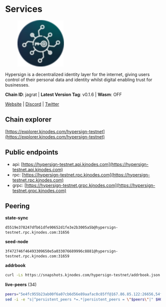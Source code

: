 # Services

<figure><img src="https://raw.githubusercontent.com/kj89/cosmos-images/main/logos/hypersign.png" width="150" alt=""><figcaption></figcaption></figure>

Hypersign is a decentralized identity layer for the internet, giving  users control of their personal data and identity whilst digital  enabling trust for businesses.

**Chain ID**: jagrat | **Latest Version Tag**: v0.1.6 | **Wasm**: OFF

[Website](https://hypersign.id) | [Discord](https://discord.gg/DmuUjMrHVw) | [Twitter](https://twitter.com/hypersignchain)




## Chain explorer
[https://explorer.kjnodes.com/hypersign-testnet](https://explorer.kjnodes.com/hypersign-testnet)

## Public endpoints

* api: [https://hypersign-testnet.api.kjnodes.com](https://hypersign-testnet.api.kjnodes.com)
* rpc: [https://hypersign-testnet.rpc.kjnodes.com](https://hypersign-testnet.rpc.kjnodes.com)
* grpc: [https://hypersign-testnet.grpc.kjnodes.com](https://hypersign-testnet.grpc.kjnodes.com)

## Peering

**state-sync**

```text
d5519e378247dfb61dfe90652d1fe3e2b3005a5b@hypersign-testnet.rpc.kjnodes.com:31656
```

**seed-node**

```text
3f472746f46493309650e5a033076689996c8881@hypersign-testnet.rpc.kjnodes.com:31659
```

**addrbook**
```bash
curl -Ls https://snapshots.kjnodes.com/hypersign-testnet/addrbook.json > $HOME/.hid-node/config/addrbook.json
```

**live-peers** (34)
```bash
peers="5e4fc955b23ab00f6a07cb6d56e89aafac0c85ff@167.86.85.122:26656,54f5df8d6516ead7099191776d9ee2048e0ec947@95.214.53.46:26656,1380864bb38481fef4b2358026a5ed53fc027679@95.214.52.206:26656,1e3f0aeb6f2a2017b122af2461a75c9695790954@65.108.233.109:10956,d5519e378247dfb61dfe90652d1fe3e2b3005a5b@65.109.68.190:31656,d92268c246e02a54103f7098b901b876c88f006e@5.161.130.108:26656,aa8c0064e866dc57b341a389006df8925a0718fe@5.161.55.130:31656,62c3f3e5214495593ad204f3c6cd879f3f4ed6a9@5.9.79.121:26656,934324c3b4318d8438954d19a82673a3d218951b@142.132.209.236:10956,9876d1b1e5b5968c1c729559325dd909f93c1d34@65.108.238.61:56656,fbc7ce82f02e24257395dc0310ad2921ea61e199@65.109.92.148:61156,eaf27acc810a3d6728dde972ebad26810cce0ae6@65.108.229.233:26656,1de2abae74a4c5fd7d96d9869ef02187f81498f0@134.209.238.66:26656,bd2ae9f1c42183104719f7c44be078bb7d282a61@65.109.92.241:11056,610843eda2f0388cb8e75917e8c1f63350bd3bd1@154.26.131.130:16656,c5d8ad1f942cd9b9839f65a6543c460bfa1af161@38.242.221.205:26656,4e08d5b0cb43c8d5ffc42987a5166bab2a04a93b@65.109.92.240:21066,001668e85c4f7b6ff796b3b593e485cd67223f0c@85.190.254.14:31656,efcb16ec33d8e6233d1068fff679c6fd64bf5802@65.108.225.158:10956,ce6686036f6554deb0490103dcc201172e7c3f2f@81.0.220.131:26656,ec5127072c252f7246fb66f7e7762423a23ff6bd@154.12.228.93:31656,a275d8018f683f279bf5167a72d294bfacafa839@178.63.102.172:41656,70f00c612c1d681a04244749a56f3a35e9be1420@65.108.194.40:28765,7d85caec437cc8c0a504d6ab3b18fd07c173b2fb@94.130.219.37:26001,d7c9b9a3c3a6c5f4ccdfb37a8358755b277271c1@3.110.226.164:26656,e003e628d5c748f2445f1731af20d461f585e7a5@182.253.224.66:12656,620478e35ba6740f0afb2a0dd6ca9b34765bc60e@65.109.30.12:60856,5a09c55dbbb32b870645f56993e87403dfd17467@162.55.194.205:31656,0188d0143ea4311923a809bb07ee9ebf13c0c63b@94.130.16.254:60656,d72875380d7b0b68f071623996bd5a86b7491287@116.202.227.117:31656,23eff008c88dcc60ef9a71f2fb469c472679c35e@136.243.88.91:5040,de1f980cc59bdb2457202768d4b4d964d783789e@167.235.21.165:36656,a3f3d6dba11bfe080693938666064b2324fbaccf@88.99.164.158:11056,63db727618b237d4a27656aa456be2812154bf29@65.109.170.47:26656"
sed -i -e "s|^persistent_peers *=.*|persistent_peers = \"$peers\"|" $HOME/.hid-node/config/config.toml
```
